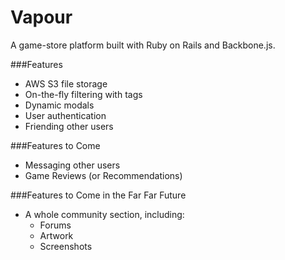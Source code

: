 Vapour
=====

A game-store platform built with Ruby on Rails and Backbone.js.

###Features
-	AWS S3 file storage
-	On-the-fly filtering with tags
-	Dynamic modals
-	User authentication
-	Friending other users

###Features to Come
-	Messaging other users
-	Game Reviews (or Recommendations)

###Features to Come in the Far Far Future
-	A whole community section, including:
	-	Forums
	-	Artwork
	-	Screenshots